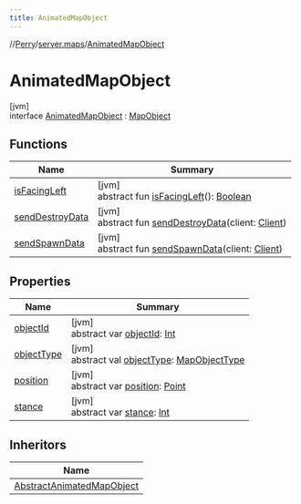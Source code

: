 ```yaml
---
title: AnimatedMapObject
---
```

//[Perry](../../../index.html)/[server.maps](../index.html)/[AnimatedMapObject](index.html)



# AnimatedMapObject



[jvm]\
interface [AnimatedMapObject](index.html) : [MapObject](../-map-object/index.html)



## Functions


| Name | Summary |
|---|---|
| [isFacingLeft](is-facing-left.html) | [jvm]<br>abstract fun [isFacingLeft](is-facing-left.html)(): [Boolean](https://kotlinlang.org/api/latest/jvm/stdlib/kotlin/-boolean/index.html) |
| [sendDestroyData](../-map-object/send-destroy-data.html) | [jvm]<br>abstract fun [sendDestroyData](../-map-object/send-destroy-data.html)(client: [Client](../../client/-client/index.html)) |
| [sendSpawnData](../-map-object/send-spawn-data.html) | [jvm]<br>abstract fun [sendSpawnData](../-map-object/send-spawn-data.html)(client: [Client](../../client/-client/index.html)) |


## Properties


| Name | Summary |
|---|---|
| [objectId](index.html#2066247167%2FProperties%2F863300109) | [jvm]<br>abstract var [objectId](index.html#2066247167%2FProperties%2F863300109): [Int](https://kotlinlang.org/api/latest/jvm/stdlib/kotlin/-int/index.html) |
| [objectType](index.html#-1075285632%2FProperties%2F863300109) | [jvm]<br>abstract val [objectType](index.html#-1075285632%2FProperties%2F863300109): [MapObjectType](../-map-object-type/index.html) |
| [position](index.html#-1674725264%2FProperties%2F863300109) | [jvm]<br>abstract var [position](index.html#-1674725264%2FProperties%2F863300109): [Point](https://docs.oracle.com/javase/8/docs/api/java/awt/Point.html) |
| [stance](stance.html) | [jvm]<br>abstract var [stance](stance.html): [Int](https://kotlinlang.org/api/latest/jvm/stdlib/kotlin/-int/index.html) |


## Inheritors


| Name |
|---|
| [AbstractAnimatedMapObject](../-abstract-animated-map-object/index.html) |

